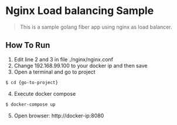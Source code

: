 # Nginx Load balancing Sample

> This is a sample golang fiber app using nginx as load balancer.

## How To Run
1. Edit line 2 and 3 in file ./nginx/nginx.conf
2. Change 192.168.99.100 to your docker ip and then save
3. Open a terminal and go to project
```bash
$ cd {go-to-project}
```
4. Execute docker compose
```bash
$ docker-compose up
```
5. Open browser: http://docker-ip:8080